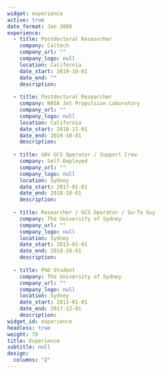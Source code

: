 ```yaml
---
widget: experience
active: true
date_format: Jan 2006
experience:
  - title: Postdoctoral Researcher
    company: Caltech
    company_url: ""
    company_logo: null
    location: California
    date_start: 2019-10-01
    date_end: ""
    description:
    
  - title: Postdoctoral Researcher
    company: NASA Jet Propulsion Laboratory
    company_url: ""
    company_logo: null
    location: California
    date_start: 2018-11-01
    date_end: 2019-10-01
    description:
    
  - title: UAV GCS Operator / Support Crew
    company: Self-Employed
    company_url: ""
    company_logo: null
    location: Sydney
    date_start: 2017-01-01
    date_end: 2018-10-01
    description: 
    
  - title: Researcher / GCS Operator / Go-To Guy
    company: The University of Sydney
    company_url: ""
    company_logo: null
    location: Sydney
    date_start: 2013-01-01
    date_end: 2018-10-01
    description:
    
  - title: PhD Student
    company: The University of Sydney
    company_url: ""
    company_logo: null
    location: Sydney
    date_start: 2011-01-01
    date_end: 2017-12-01
    description: 
widget_id: experience
headless: true
weight: 70
title: Experience
subtitle: null
design:
  columns: "2"
---
```

